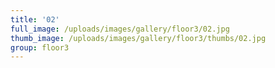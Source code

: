 ```yaml
---
title: '02'
full_image: /uploads/images/gallery/floor3/02.jpg
thumb_image: /uploads/images/gallery/floor3/thumbs/02.jpg
group: floor3
---
```


